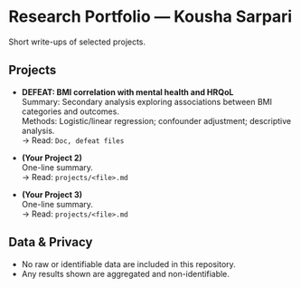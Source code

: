 # Research Portfolio — Kousha Sarpari

Short write-ups of selected projects. 

## Projects
- **DEFEAT: BMI correlation with mental health and HRQoL**  
  Summary: Secondary analysis exploring associations between BMI categories and outcomes.  
  Methods: Logistic/linear regression; confounder adjustment; descriptive analysis.  
  → Read: `Doc, defeat files`
 
- **(Your Project 2)**  
  One-line summary.  
  → Read: `projects/<file>.md`

- **(Your Project 3)**  
  One-line summary.  
  → Read: `projects/<file>.md`

## Data & Privacy
- No raw or identifiable data are included in this repository.
- Any results shown are aggregated and non-identifiable.
